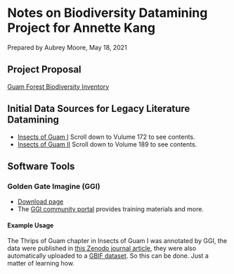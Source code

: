 # Notes on Biodiversity Datamining Project for Annette Kang

Prepared by Aubrey Moore, May 18, 2021

## Project Proposal

[Guam Forest Biodiversity Inventory](https://github.com/aubreymoore/Miscellaneous-Docs-for-CFES2018/raw/master/ms_proposal_2018.pdf)

## Initial Data Sources for Legacy Literature Datamining 

* [Insects of Guam I](http://hbs.bishopmuseum.org/pubs-online/bpbm-bulletins.html) Scroll down to Vulume 172 to see contents.
* [Insects of Guam II](http://hbs.bishopmuseum.org/pubs-online/bpbm-bulletins.html) Scroll down to Volume 189 to see contents.
 
## Software Tools

### Golden Gate Imagine (GGI)

* [Download page](http://plazi.org/resources/treatmentbank/goldengate-editor/)
* The [GGI community portal](https://github.com/plazi/community) provides training materials and more.

#### Example Usage

The Thrips of Guam chapter in Insects of Guam I was annotated by GGI, the data were published in [this Zenodo journal article](https://zenodo.org/record/3634035#.YKNHgiYRXS8), they were also automatically uploaded to a [GBIF dataset](https://www.gbif.org/dataset/9c8d5683-76c1-4938-aede-b7ad5391b6b2). So this can be done. Just a matter of learning how.
